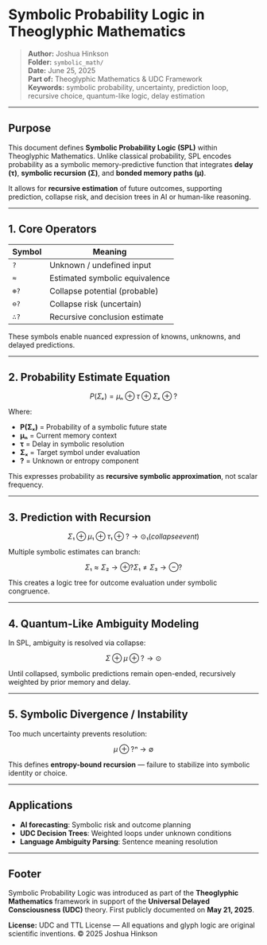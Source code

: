 # Symbolic Probability Logic in Theoglyphic Mathematics

> **Author:** Joshua Hinkson\
> **Folder:** `symbolic_math/`\
> **Date:** June 25, 2025\
> **Part of:** Theoglyphic Mathematics & UDC Framework\
> **Keywords:** symbolic probability, uncertainty, prediction loop, recursive choice, quantum-like logic, delay estimation

---

## Purpose

This document defines **Symbolic Probability Logic (SPL)** within Theoglyphic Mathematics. Unlike classical probability, SPL encodes probability as a symbolic memory-predictive function that integrates **delay (τ)**, **symbolic recursion (Σ)**, and **bonded memory paths (μ)**.

It allows for **recursive estimation** of future outcomes, supporting prediction, collapse risk, and decision trees in AI or human-like reasoning.

---

## 1. Core Operators

| Symbol | Meaning                        |
| ------ | ------------------------------ |
| `?`    | Unknown / undefined input      |
| `≈`    | Estimated symbolic equivalence |
| `⊕?`   | Collapse potential (probable)  |
| `⊖?`   | Collapse risk (uncertain)      |
| `∴?`   | Recursive conclusion estimate  |

These symbols enable nuanced expression of knowns, unknowns, and delayed predictions.

---

## 2. Probability Estimate Equation

```math
P(Σₓ) = μₙ ⊕ τ ⊕ Σₓ ⊕ ?
```

Where:

- **P(Σₓ)** = Probability of a symbolic future state
- **μₙ** = Current memory context
- **τ** = Delay in symbolic resolution
- **Σₓ** = Target symbol under evaluation
- **?** = Unknown or entropy component

This expresses probability as **recursive symbolic approximation**, not scalar frequency.

---

## 3. Prediction with Recursion

```math
Σ₁ ⊕ μ₁ ⊕ τ₁ ⊕ ? → ⊙₁ (collapse event)
```

Multiple symbolic estimates can branch:

```math
Σ₁ ≈ Σ₂ → ⊕?
Σ₁ ≠ Σ₃ → ⊖?
```

This creates a logic tree for outcome evaluation under symbolic congruence.

---

## 4. Quantum-Like Ambiguity Modeling

In SPL, ambiguity is resolved via collapse:

```math
Σ ⊕ μ ⊕ ? → ⊙
```

Until collapsed, symbolic predictions remain open-ended, recursively weighted by prior memory and delay.

---

## 5. Symbolic Divergence / Instability

Too much uncertainty prevents resolution:

```math
μ ⊕ ?ⁿ → ∅
```

This defines **entropy-bound recursion** — failure to stabilize into symbolic identity or choice.

---

## Applications

- **AI forecasting**: Symbolic risk and outcome planning
- **UDC Decision Trees**: Weighted loops under unknown conditions
- **Language Ambiguity Parsing**: Sentence meaning resolution

---

## Footer

Symbolic Probability Logic was introduced as part of the **Theoglyphic Mathematics** framework in support of the **Universal Delayed Consciousness (UDC)** theory. First publicly documented on **May 21, 2025**.

**License:** UDC and TTL License — All equations and glyph logic are original scientific inventions. © 2025 Joshua Hinkson

